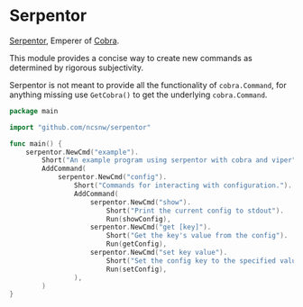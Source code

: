 # Serpentor

[Serpentor](https://en.wikipedia.org/wiki/Serpentor), Emperer of [Cobra](https://github.com/spf13/cobra).

This module provides a concise way to create new commands as determined by rigorous subjectivity.

Serpentor is not meant to provide all the functionality of `cobra.Command`, for anything missing use `GetCobra()` to get the underlying `cobra.Command`.

```go
package main

import "github.com/ncsnw/serpentor"

func main() {
    serpentor.NewCmd("example").
        Short("An example program using serpentor with cobra and viper").
        AddCommand(
            serpentor.NewCmd("config").
                Short("Commands for interacting with configuration.").
                AddCommand(
                    serpentor.NewCmd("show").
                        Short("Print the current config to stdout").
                        Run(showConfig),
                    serpentor.NewCmd("get [key]").
                        Short("Get the key's value from the config").
                        Run(getConfig),
                    serpentor.NewCmd("set key value").
                        Short("Set the config key to the specified value").
                        Run(setConfig),
                ),
        )
}
```
